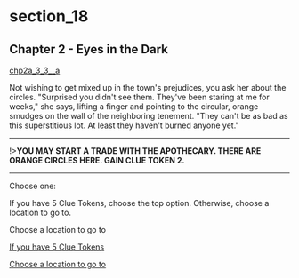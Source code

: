 
# section_18

## Chapter 2 - Eyes in the Dark

[chp2a_3_3__a](../../decomp/app/src/main/res/raw/chp2a_3_3__a.mp3 ':include :type=audio')

Not wishing to get mixed up in the town's prejudices, you ask her about the circles. "Surprised you didn't see them. They've been staring at me for weeks," she says, lifting a finger and pointing to the circular, orange smudges on the wall of the neighboring tenement. "They can't be as bad as this superstitious lot. At least they haven't burned anyone yet."

---

!>**YOU MAY START A TRADE WITH THE APOTHECARY.  THERE ARE ORANGE CIRCLES HERE.  GAIN CLUE TOKEN 2.** 

---


Choose one:

If you have 5 Clue Tokens, choose the top option. Otherwise, choose a location to go to.

Choose a location to go to

[If you have 5 Clue Tokens](output/chapter2/section_34.md)

[Choose a location to go to](output/chapter2/section_99.md)


